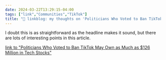 ```yaml
---
date: 2024-03-22T13:29:15-04:00
tags: ["link","Communities","TikTok"]
title: "🔗 linkblog: my thoughts on 'Politicians Who Voted to Ban TikTok May Own as Much as $126 Million in Tech Stocks'"
---
```

I doubt this is as straightforward as the headline makes it sound, but there are lots of interesting points in this article.

[link to "Politicians Who Voted to Ban TikTok May Own as Much as $126 Million in Tech Stocks"](https://gizmodo.com/politicians-who-voted-to-ban-tiktok-may-own-as-much-as-1851356203)